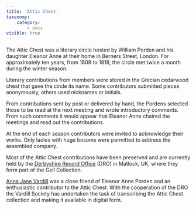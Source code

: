 ```yaml
---
title: 'Attic Chest'
taxonomy:
    category:
        - docs
visible: true
---
```


The Attic Chest was a literary circle hosted by William Porden and his daughter Eleanor Anne at their home in Berners Street, London. For approximately ten years, from 1808 to 1818, the circle met twice a month during the winter season. 

Literary contributions from members were stored in the Grecian cedarwood chest that gave the circle its name. Some contributors submitted pieces anonymously, others used nicknames or initials. 

From contributions sent by post or delivered by hand, the Pordens selected those to be read at the next meeting and wrote introductory comments. From such comments it would appear that Eleanor Anne chaired the meetings and read out the contributions.

At the end of each season contributors were invited to acknowledge their works. Only ladies with huge bosoms were permitted to address the assembled company.

Most of the Attic Chest contributions have been preserved and are currently held by the [Derbyshire Record Office](https://www.derbyshire.gov.uk/leisure/record-office/derbyshire-record-office.aspx) (DRO) in Matlock, UK, where they form part of the Gell Collection. 

[Anna Jane Vardill](https://vardill.org) was a close friend of Eleanor Anne Porden and an enthusiastic contributor to the Attic Chest. With the cooperation of the DRO the Vardill Society has undertaken the task of transcribing the Attic Chest collection and making it available in digital form. 

